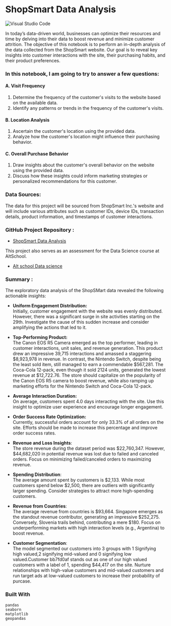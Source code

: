 # ShopSmart Data Analysis
![Visual Studio Code](https://img.shields.io/badge/Visual%20Studio%20Code-0078d7.svg?style=for-the-badge&logo=visual-studio-code&logoColor=white)
 
In today’s data-driven world, businesses can optimize their resources and time by delving into their data to boost revenue and minimize customer attrition. The objective of this notebook is to perform an in-depth analysis of the data collected from the ShopSmart website. Our goal is to reveal key insights into customer interactions with the site, their purchasing habits, and their product preferences.

### In this notebook, I am going to try to answer a few questions:

#### A. Visit Frequency
1. Determine the frequency of the customer's visits to the website based on the available data.
2. Identify any patterns or trends in the frequency of the customer's visits.

#### B. Location Analysis
1. Ascertain the customer's location using the provided data.
2. Analyze how the customer's location might influence their purchasing behavior.

#### C. Overall Purchase Behavior
1. Draw insights about the customer's overall behavior on the website using the provided data.
2. Discuss how these insights could inform marketing strategies or personalized recommendations for this customer.


### Data Sources:
The data for this project will be sourced from ShopSmart Inc.'s website and will include various attributes such as customer IDs, device IDs, transaction details, product information, and timestamps of customer interactions.

### GitHub Project Repository :
* [ShopSmart Data Analysis](https://github.com/SaliuA/ShopSmart_Customer_analysis)

This project also serves as an assessment for the Data Science course at AltSchool.
* [Alt school Data science](https://altschoolafrica.com/)

### Summary :
The exploratory data analysis of the ShopSMart data revealed the following actionable insights:

* **Uniform Engagement Distribution:**<br>
Initially, customer engagement with the website was evenly distributed.
However, there was a significant surge in site activities starting on the 29th.
Investigate the cause of this sudden increase and consider amplifying the actions that led to it.

* **Top-Performing Product:**<br>
The Canon EOS R5 Camera emerged as the top performer, leading in customer interactions, unit sales, and revenue generation. This product drew an impressive 39,715 interactions and amassed a staggering $8,923,978 in revenue. In contrast, the Nintendo Switch, despite being the least sold item, still managed to earn a commendable $567,281. The Coca-Cola 12-pack, even though it sold 2124 units, generated the lowest revenue at $12,722.76. The store should capitalize on the popularity of the Canon EOS R5 camera to boost revenue, while also ramping up marketing efforts for the Nintendo Switch and Coca-Cola 12-pack.

* **Average Interaction Duration:**<br>
On average, customers spent 4.0 days interacting with the site.
Use this insight to optimize user experience and encourage longer engagement.

* **Order Success Rate Optimization:**<br>
Currently, successful orders account for only 33.3% of all orders on the site.
Efforts should be made to increase this percentage and improve order success rates.

* **Revenue and Loss Insights**:<br>
The store revenue during the dataset period was $22,760,347.
However, $44,682,020 in potential revenue was lost due to failed and canceled orders.
Focus on minimizing failed/canceled orders to maximizing revenue.

* **Spending Distribution**:<br>
The average amount spent by customers is $2,133.
While most customers spend below $2,500, there are outliers with significantly larger spending.
Consider strategies to attract more high-spending customers.

* **Revenue from Countries**:<br>
The average revenue from countries is $93,664.
Singapore emerges as the standout revenue contributor, generating an impressive $252,275.
Conversely, Slovenia trails behind, contributing a mere $180.
Focus on underperforming markets with high interaction levels (e.g., Argentina) to boost revenue.

* **Customer Segmentation**:<br>
The model segmented our customers into 3 groups with 1 Signifying high valued,2 signifying mid-valued and 0 signifying low valued.Customer bb7fd0af stands out as one of our high valued customers with a label of 1, spending $44,417 on the site.
Nurture relationships with high-value customers and mid-valued customers and run target ads at low-valued customers to increase their probability of purcase.

### Built With

```
pandas
seaborn
matplotlib
geopandas
```
